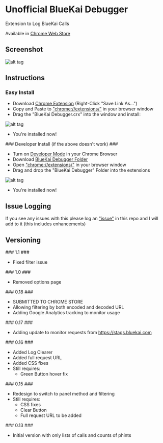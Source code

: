 # Unofficial BlueKai Debugger
Extension to Log BlueKai Calls

Available in [Chrome Web Store](https://chrome.google.com/webstore/detail/unofficial-bluekai-debugg/bgelefkbpjoagjgcefpboeobpepncpan)

## Screenshot ##

![alt tag](https://s24.postimg.org/5w8b55q5x/Screen_Shot_2017_01_15_at_22_04_38.png)

## Instructions ##

### Easy Install ###

- Download [Chrome Extension](BlueKai%20Debugger.crx) (Right-Click "Save Link As...")
- Copy and Paste to ["chrome://extensions/"](chrome://extensions//) in your browser window
- Drag the "BlueKai Debugger.crx" into the window and install:

![alt tag](https://s24.postimg.org/63f33c0px/Screen_Shot_2017_01_08_at_22_10_39.png)

- You're installed now!

### Developer Install (if the above doesn't work) ###

- Turn on [Developer Mode](https://developer.chrome.com/extensions/faq#faq-dev-01) in your Chrome Browser 
- Download [BlueKai Debugger Folder](BlueKai%20Debugger)
- Open ["chrome://extensions/"](chrome://extensions//) in your browser window
- Drag and drop the "BlueKai Debugger" Folder into the extensions

![alt tag](https://s30.postimg.org/snsyizc9d/Screen_Shot_2017_01_15_at_17_49_57.png)

- You're installed now!

## Issue Logging ##

If you see any issues with this please log an ["issue"](https://github.com/bluekaisec/bluekai_chrome_extension/issues) in this repo and I will add to it (this includes enhancements)

## Versioning ##

### 1.1 ###

- Fixed filter issue

### 1.0 ###

- Removed options page

### 0.18 ###

- SUBMITTED TO CHROME STORE
- Allowing filtering by both encoded and decoded URL
- Adding Google Analytics tracking to monitor usage

### 0.17 ###

- Adding update to monitor requests from https://stags.bluekai.com

### 0.16 ###

- Added Log Clearer
- Added full request URL
- Added CSS fixes
- Still requires:
	- Green Button hover fix
	
### 0.15 ###

- Redesign to switch to panel method and filtering
- Still requires:
	- CSS fixes
	- Clear Button
	- Full request URL to be added

### 0.13 ###

- Initial version with only lists of calls and counts of phints


